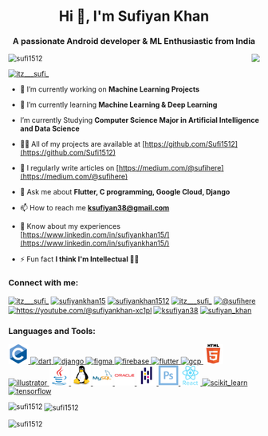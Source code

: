 <h1 align="center">Hi 👋, I'm Sufiyan Khan</h1>
<h3 align="center">A passionate Android developer & ML Enthusiastic from India</h3>
<img align="right" alt"coding" width "400" src="https://camo.githubusercontent.com/89233231dc8ba3dc5af6b979e9e3985ee8b9b70622d2ce686fc46c4a6706ea20/68747470733a2f2f6d69726f2e6d656469756d2e636f6d2f6d61782f313237322f312a5a53566d57476363317765454e6230536861775778772e676966">

<p align="left"> <img src="https://komarev.com/ghpvc/?username=sufi1512&label=Profile%20views&color=0e75b6&style=flat" alt="sufi1512" /> </p>

<p align="left"> <a href="https://twitter.com/itz___sufi_" target="blank"><img src="https://img.shields.io/twitter/follow/itz___sufi_?logo=twitter&style=for-the-badge" alt="itz___sufi_" /></a> </p>

- 🔭 I’m currently working on **Machine Learning Projects**

- 🌱 I’m currently learning **Machine Learning & Deep Learning**

- I’m currently Studying **Computer Science Major in Artificial Intelligence and Data Science**

- 👨‍💻 All of my projects are available at [https://github.com/Sufi1512](https://github.com/Sufi1512)

- 📝 I regularly write articles on [https://medium.com/@sufihere](https://medium.com/@sufihere)

- 💬 Ask me about **Flutter, C programming, Google Cloud, Django**

- 📫 How to reach me **ksufiyan38@gmail.com**

- 📄 Know about my experiences [https://www.linkedin.com/in/sufiyankhan15/](https://www.linkedin.com/in/sufiyankhan15/)

- ⚡ Fun fact **I think I'm Intellectual 🧠🤌**

<h3 align="left">Connect with me:</h3>
<p align="left">
<a href="https://twitter.com/itz___sufi_" target="blank"><img align="center" src="https://raw.githubusercontent.com/rahuldkjain/github-profile-readme-generator/master/src/images/icons/Social/twitter.svg" alt="itz___sufi_" height="30" width="40" /></a>
<a href="https://linkedin.com/in/sufiyankhan15" target="blank"><img align="center" src="https://raw.githubusercontent.com/rahuldkjain/github-profile-readme-generator/master/src/images/icons/Social/linked-in-alt.svg" alt="sufiyankhan15" height="30" width="40" /></a>
<a href="https://kaggle.com/sufiyankhan1512" target="blank"><img align="center" src="https://raw.githubusercontent.com/rahuldkjain/github-profile-readme-generator/master/src/images/icons/Social/kaggle.svg" alt="sufiyankhan1512" height="30" width="40" /></a>
<a href="https://instagram.com/itz___sufi_" target="blank"><img align="center" src="https://raw.githubusercontent.com/rahuldkjain/github-profile-readme-generator/master/src/images/icons/Social/instagram.svg" alt="itz___sufi_" height="30" width="40" /></a>
<a href="https://medium.com/@sufihere" target="blank"><img align="center" src="https://raw.githubusercontent.com/rahuldkjain/github-profile-readme-generator/master/src/images/icons/Social/medium.svg" alt="@sufihere" height="30" width="40" /></a>
<a href="https://www.youtube.com/c/https://youtube.com/@sufiyankhan-xc1pl" target="blank"><img align="center" src="https://raw.githubusercontent.com/rahuldkjain/github-profile-readme-generator/master/src/images/icons/Social/youtube.svg" alt="https://youtube.com/@sufiyankhan-xc1pl" height="30" width="40" /></a>
<a href="https://www.hackerrank.com/ksufiyan38" target="blank"><img align="center" src="https://raw.githubusercontent.com/rahuldkjain/github-profile-readme-generator/master/src/images/icons/Social/hackerrank.svg" alt="ksufiyan38" height="30" width="40" /></a>
<a href="https://auth.geeksforgeeks.org/user/sufiyan_khan" target="blank"><img align="center" src="https://raw.githubusercontent.com/rahuldkjain/github-profile-readme-generator/master/src/images/icons/Social/geeks-for-geeks.svg" alt="sufiyan_khan" height="30" width="40" /></a>
</p>

<h3 align="left">Languages and Tools:</h3>
<p align="left"> <a href="https://www.cprogramming.com/" target="_blank" rel="noreferrer"> <img src="https://raw.githubusercontent.com/devicons/devicon/master/icons/c/c-original.svg" alt="c" width="40" height="40"/> </a> <a href="https://dart.dev" target="_blank" rel="noreferrer"> <img src="https://www.vectorlogo.zone/logos/dartlang/dartlang-icon.svg" alt="dart" width="40" height="40"/> </a> <a href="https://www.djangoproject.com/" target="_blank" rel="noreferrer"> <img src="https://cdn.worldvectorlogo.com/logos/django.svg" alt="django" width="40" height="40"/> </a> <a href="https://www.figma.com/" target="_blank" rel="noreferrer"> <img src="https://www.vectorlogo.zone/logos/figma/figma-icon.svg" alt="figma" width="40" height="40"/> </a> <a href="https://firebase.google.com/" target="_blank" rel="noreferrer"> <img src="https://www.vectorlogo.zone/logos/firebase/firebase-icon.svg" alt="firebase" width="40" height="40"/> </a> <a href="https://flutter.dev" target="_blank" rel="noreferrer"> <img src="https://www.vectorlogo.zone/logos/flutterio/flutterio-icon.svg" alt="flutter" width="40" height="40"/> </a> <a href="https://cloud.google.com" target="_blank" rel="noreferrer"> <img src="https://www.vectorlogo.zone/logos/google_cloud/google_cloud-icon.svg" alt="gcp" width="40" height="40"/> </a> <a href="https://www.w3.org/html/" target="_blank" rel="noreferrer"> <img src="https://raw.githubusercontent.com/devicons/devicon/master/icons/html5/html5-original-wordmark.svg" alt="html5" width="40" height="40"/> </a> <a href="https://www.adobe.com/in/products/illustrator.html" target="_blank" rel="noreferrer"> <img src="https://www.vectorlogo.zone/logos/adobe_illustrator/adobe_illustrator-icon.svg" alt="illustrator" width="40" height="40"/> </a> <a href="https://www.java.com" target="_blank" rel="noreferrer"> <img src="https://raw.githubusercontent.com/devicons/devicon/master/icons/java/java-original.svg" alt="java" width="40" height="40"/> </a> <a href="https://www.linux.org/" target="_blank" rel="noreferrer"> <img src="https://raw.githubusercontent.com/devicons/devicon/master/icons/linux/linux-original.svg" alt="linux" width="40" height="40"/> </a> <a href="https://www.mysql.com/" target="_blank" rel="noreferrer"> <img src="https://raw.githubusercontent.com/devicons/devicon/master/icons/mysql/mysql-original-wordmark.svg" alt="mysql" width="40" height="40"/> </a> <a href="https://www.oracle.com/" target="_blank" rel="noreferrer"> <img src="https://raw.githubusercontent.com/devicons/devicon/master/icons/oracle/oracle-original.svg" alt="oracle" width="40" height="40"/> </a> <a href="https://pandas.pydata.org/" target="_blank" rel="noreferrer"> <img src="https://raw.githubusercontent.com/devicons/devicon/2ae2a900d2f041da66e950e4d48052658d850630/icons/pandas/pandas-original.svg" alt="pandas" width="40" height="40"/> </a> <a href="https://www.photoshop.com/en" target="_blank" rel="noreferrer"> <img src="https://raw.githubusercontent.com/devicons/devicon/master/icons/photoshop/photoshop-line.svg" alt="photoshop" width="40" height="40"/> </a> <a href="https://reactjs.org/" target="_blank" rel="noreferrer"> <img src="https://raw.githubusercontent.com/devicons/devicon/master/icons/react/react-original-wordmark.svg" alt="react" width="40" height="40"/> </a> <a href="https://scikit-learn.org/" target="_blank" rel="noreferrer"> <img src="https://upload.wikimedia.org/wikipedia/commons/0/05/Scikit_learn_logo_small.svg" alt="scikit_learn" width="40" height="40"/> </a> <a href="https://www.tensorflow.org" target="_blank" rel="noreferrer"> <img src="https://www.vectorlogo.zone/logos/tensorflow/tensorflow-icon.svg" alt="tensorflow" width="40" height="40"/> </a> </p>

<p><img align="left" src="https://github-readme-stats.vercel.app/api/top-langs?username=sufi1512&show_icons=true&locale=en&layout=compact" alt="sufi1512" /></p>

<p>&nbsp;<img align="center" src="https://github-readme-stats.vercel.app/api?username=sufi1512&show_icons=true&locale=en" alt="sufi1512" /></p>

<p><img align="center" src="https://github-readme-streak-stats.herokuapp.com/?user=sufi1512&" alt="sufi1512" /></p>
